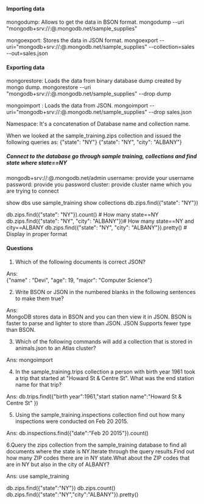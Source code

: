 #### Importing data

mongodump: Allows to get the data in BSON format.
mongodump --uri "mongodb+srv://<your username>:<your password>@<your cluster>.mongodb.net/sample_supplies"

mongoexport: Stores the data in JSON format.
mongoexport --uri="mongodb+srv://<your username>:<your password>@<your cluster>.mongodb.net/sample_supplies" --collection=sales --out=sales.json

#### Exporting data

mongorestore: Loads the data from binary database dump created by mongo dump.
mongorestore --uri "mongodb+srv://<your username>:<your password>@<your cluster>.mongodb.net/sample_supplies"  --drop dump

mongoimport : Loads the data from JSON.
mongoimport --uri="mongodb+srv://<your username>:<your password>@<your cluster>.mongodb.net/sample_supplies" --drop sales.json

Namespace: It's a concatenation of Database name and collection name.

When we looked at the sample_training.zips collection and issued the following queries as:
{"state": "NY"}
{"state": "NY", "city": "ALBANY"} 

##### Connect to the database go through sample training, collections and find state where state==NY 
mongodb+srv://<username>:<password>@<cluster>.mongodb.net/admin
username: provide your username
password: provide you password
cluster: provide cluster name which you are trying to connect

show dbs
use sample_training
show collections
db.zips.find({"state": "NY"})

db.zips.find({"state": "NY"}).count() # How many state==NY 
db.zips.find({"state": "NY", "city": "ALBANY"})# How many state==NY and city==ALBANY 
db.zips.find({"state": "NY", "city": "ALBANY"}).pretty() # Display in proper format

#### Questions
1. Which of the following documents is correct JSON?

Ans:   
{"name" : "Devi", "age": 19, "major": "Computer Science"}

2. Write BSON or JSON in the numbered blanks in the following sentences to make them true?
  
Ans:   
MongoDB stores data in BSON and you can then view it in JSON.
BSON is faster to parse and lighter to store than JSON.
JSON Supports fewer type than BSON.

3. Which of the following commands will add a collection that is stored in animals.json to an Atlas cluster?

Ans: mongoimport 

4. In the sample_training.trips collection a person with birth year 1961 took a
trip that started at "Howard St & Centre St". What was the end station name for
that trip?

Ans:
db.trips.find({"birth year":1961,"start station name":"Howard St & Centre St" })

5. Using the sample_training.inspections collection find out how many inspections
were conducted on Feb 20 2015.

Ans:
db.inspections.find({"date":"Feb 20 2015"}).count()

6.Query the zips collection from the sample_training database to find all documents where the state is NY.Iterate through the query results.Find out how many ZIP codes there are in NY state.What about the ZIP codes that are in NY but also in the city of ALBANY?

Ans:
use sample_training

db.zips.find({"state":"NY"})
db.zips.count()
db.zips.find({"state":"NY","city":"ALBANY"}).pretty()   
